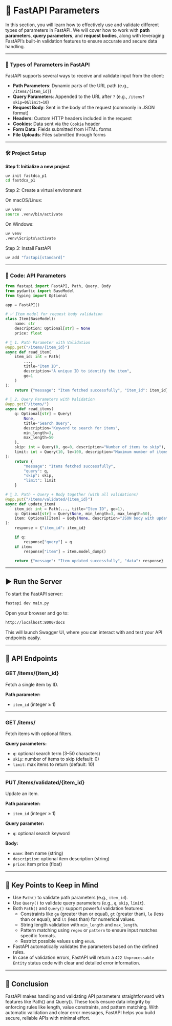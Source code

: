 # 🚀 FastAPI Parameters

In this section, you will learn how to effectively use and validate different types of parameters in FastAPI. We will cover how to work with **path parameters**, **query parameters**, and **request bodies**, along with leveraging FastAPI’s built-in validation features to ensure accurate and secure data handling.

---

### 🧩 Types of Parameters in FastAPI

FastAPI supports several ways to receive and validate input from the client:

- **Path Parameters**: Dynamic parts of the URL path (e.g., `/items/{item_id}`)
- **Query Parameters**: Appended to the URL after `?` (e.g., `/items?skip=0&limit=10`)
- **Request Body**: Sent in the body of the request (commonly in JSON format)
- **Headers**: Custom HTTP headers included in the request
- **Cookies**: Data sent via the `Cookie` header
- **Form Data**: Fields submitted from HTML forms
- **File Uploads**: Files submitted through forms

---

### 🛠️ Project Setup

**Step 1: Initialize a new project**
```bash
uv init fastdca_p1
cd fastdca_p1
```

Step 2: Create a virtual environment

On macOS/Linux:
```bash
uv venv
source .venv/bin/activate
```

On Windows:
```bash
uv venv
.venv\Scripts\activate
```

Step 3: Install FastAPI

```bash
uv add "fastapi[standard]"
```
---

### 🧪 Code: API Parameters

```python
from fastapi import FastAPI, Path, Query, Body
from pydantic import BaseModel
from typing import Optional

app = FastAPI()

# ✅ Item model for request body validation
class Item(BaseModel):
    name: str
    description: Optional[str] = None
    price: float

# 🔹 1. Path Parameter with Validation
@app.get("/items/{item_id}")
async def read_item(
    item_id: int = Path(
        ...,  
        title="Item ID",
        description="A unique ID to identify the item",
        ge=1  
    )
):
    return {"message": "Item fetched successfully", "item_id": item_id}

# 🔹 2. Query Parameters with Validation
@app.get("/items/")
async def read_items(
    q: Optional[str] = Query(
        None,
        title="Search Query",
        description="Keyword to search for items",
        min_length=3,
        max_length=50
    ),
    skip: int = Query(0, ge=0, description="Number of items to skip"),
    limit: int = Query(10, le=100, description="Maximum number of items to return")
):
    return {
        "message": "Items fetched successfully",
        "query": q,
        "skip": skip,
        "limit": limit
    }

# 🔹 3. Path + Query + Body together (with all validations)
@app.put("/items/validated/{item_id}")
async def update_item(
    item_id: int = Path(..., title="Item ID", ge=1),
    q: Optional[str] = Query(None, min_length=3, max_length=50),
    item: Optional[Item] = Body(None, description="JSON body with updated item data")
):
    response = {"item_id": item_id}

    if q:
        response["query"] = q
    if item:
        response["item"] = item.model_dump()

    return {"message": "Item updated successfully", "data": response}
```
---

## ▶️ Run the Server
To start the FastAPI server:

```bash
fastapi dev main.py
```

Open your browser and go to:

```bash
http://localhost:8000/docs
```

This will launch Swagger UI, where you can interact with and test your API endpoints easily.

---

## 🔗 API Endpoints

### GET /items/{item_id}  
Fetch a single item by ID.

**Path parameter:**
- `item_id` (integer ≥ 1)

---

### GET /items/  
Fetch items with optional filters.

**Query parameters:**
- `q`: optional search term (3–50 characters)  
- `skip`: number of items to skip (default: 0)  
- `limit`: max items to return (default: 10)

---

### PUT /items/validated/{item_id}  
Update an item.

**Path parameter:**
- `item_id` (integer ≥ 1)

**Query parameter:**
- `q`: optional search keyword

**Body:**
- `name`: item name (string)  
- `description`: optional item description (string)  
- `price`: item price (float)

--- 

## 📌 Key Points to Keep in Mind

- Use `Path()` to validate path parameters (e.g., `item_id`).
- Use `Query()` to validate query parameters (e.g., `q`, `skip`, `limit`).
- Both `Path()` and `Query()` support powerful validation features:
  - Constraints like `ge` (greater than or equal), `gt` (greater than), `le` (less than or equal), and `lt` (less than) for numerical values.
  - String length validation with `min_length` and `max_length`.
  - Pattern matching using `regex` or `pattern` to ensure input matches specific formats.
  - Restrict possible values using `enum`.
- FastAPI automatically validates the parameters based on the defined rules.
- In case of validation errors, FastAPI will return a `422 Unprocessable Entity` status code with clear and detailed error information.

---

## 🏁 Conclusion

FastAPI makes handling and validating API parameters straightforward with features like Path() and Query(). These tools ensure data integrity by enforcing rules like length, value constraints, and pattern matching. With automatic validation and clear error messages, FastAPI helps you build secure, reliable APIs with minimal effort.


